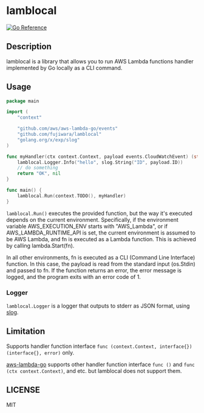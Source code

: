 # lamblocal

[![Go Reference][1]][2]

[1]: https://pkg.go.dev/badge/github.com/fujiwara/lamblocal.svg
[2]: https://pkg.go.dev/github.com/fujiwara/lamblocal

## Description

lamblocal is a library that allows you to run AWS Lambda functions handler implemented by Go locally as a CLI command.

## Usage

```go
package main

import (
	"context"

	"github.com/aws/aws-lambda-go/events"
	"github.com/fujiwara/lamblocal"
	"golang.org/x/exp/slog"
)

func myHandler(ctx context.Context, payload events.CloudWatchEvent) (string, error) {
	lamblocal.Logger.Info("hello", slog.String("ID", payload.ID))
	// do something
	return "OK", nil
}

func main() {
	lamblocal.Run(context.TODO(), myHandler)
}
```

`lamblocal.Run()` executes the provided function, but the way it's executed depends on the current environment. Specifically, if the environment variable AWS_EXECUTION_ENV starts with "AWS_Lambda", or if AWS_LAMBDA_RUNTIME_API is set, the current environment is assumed to be AWS Lambda, and fn is executed as a Lambda function. This is achieved by calling lambda.Start(fn).

In all other environments, fn is executed as a CLI (Command Line Interface) function. In this case, the payload is read from the standard input (os.Stdin) and passed to fn. If the function returns an error, the error message is logged, and the program exits with an error code of 1.

### Logger

`lamblocal.Logger` is a logger that outputs to stderr as JSON format, using [slog](https://pkg.go.dev/golang.org/x/exp/slog).

## Limitation

Supports handler function interface `func (context.Context, interface{}) (interface{}, error)` only.

[aws-lambda-go](https://github.com/aws/aws-lambda-go) supports other handler function interface `func ()` and `func (ctx context.Context)`, and etc. but lamblocal does not support them.

## LICENSE

MIT

